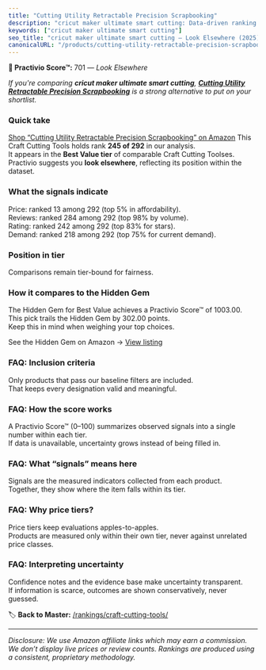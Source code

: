 ```yaml
---
title: "Cutting Utility Retractable Precision Scrapbooking"
description: "cricut maker ultimate smart cutting: Data-driven ranking using the Practivio Score™. Positioned by quality, value, demand, findability, momentum."
keywords: ["cricut maker ultimate smart cutting"]
seo_title: "cricut maker ultimate smart cutting — Look Elsewhere (2025)"
canonicalURL: "/products/cutting-utility-retractable-precision-scrapbooking-B0F8NWT9PG/"
---
```


**🚫 Practivio Score™:** 701 — _Look Elsewhere_


*If you're comparing **cricut maker ultimate smart cutting**, **[Cutting Utility Retractable Precision Scrapbooking](https://www.amazon.com/dp/B0F8NWT9PG?tag=practivio-20)** is a strong alternative to put on your shortlist.*
### Quick take
[Shop “Cutting Utility Retractable Precision Scrapbooking” on Amazon](https://www.amazon.com/dp/B0F8NWT9PG?tag=practivio-20)
This Craft Cutting Tools holds rank **245 of 292** in our analysis.  
It appears in the **Best Value tier** of comparable Craft Cutting Toolses.  
Practivio suggests you **look elsewhere**, reflecting its position within the dataset.

### What the signals indicate
Price: ranked 13 among 292 (top 5% in affordability).  
Reviews: ranked 284 among 292 (top 98% by volume).  
Rating: ranked 242 among 292 (top 83% for stars).  
Demand: ranked 218 among 292 (top 75% for current demand).

### Position in tier
Comparisons remain tier-bound for fairness.

### How it compares to the Hidden Gem
The Hidden Gem for Best Value achieves a Practivio Score™ of 1003.00.  
This pick trails the Hidden Gem by 302.00 points.  
Keep this in mind when weighing your top choices.  

See the Hidden Gem on Amazon → [View listing](https://www.amazon.com/dp/B000P0LNRE?tag=practivio-20)

### FAQ: Inclusion criteria
Only products that pass our baseline filters are included.  
That keeps every designation valid and meaningful.

### FAQ: How the score works
A Practivio Score™ (0–100) summarizes observed signals into a single number within each tier.  
If data is unavailable, uncertainty grows instead of being filled in.

### FAQ: What “signals” means here
Signals are the measured indicators collected from each product.  
Together, they show where the item falls within its tier.

### FAQ: Why price tiers?
Price tiers keep evaluations apples-to-apples.  
Products are measured only within their own tier, never against unrelated price classes.

### FAQ: Interpreting uncertainty
Confidence notes and the evidence base make uncertainty transparent.  
If information is scarce, outcomes are shown conservatively, never guessed.


🏷️ **Back to Master:** [/rankings/craft-cutting-tools/](/rankings/craft-cutting-tools/)

---
_Disclosure: We use Amazon affiliate links which may earn a commission. We don’t display live prices or review counts. Rankings are produced using a consistent, proprietary methodology._
